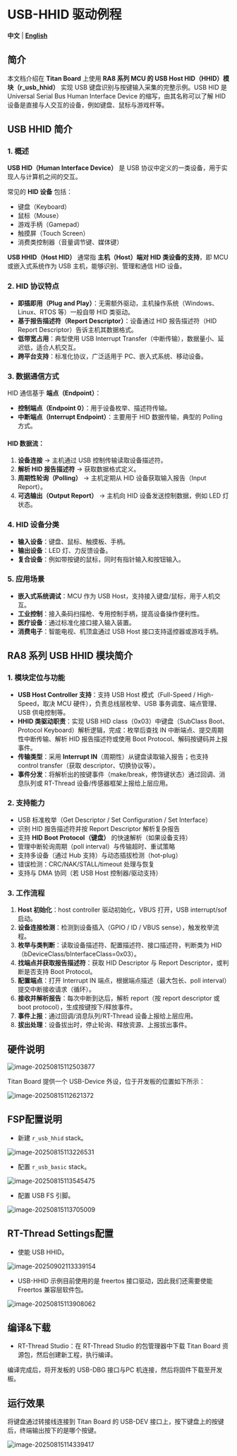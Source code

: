 # USB-HHID 驱动例程

**中文** | [**English**](./README.md)

## 简介

本文档介绍在 **Titan Board** 上使用 **RA8 系列 MCU 的 USB Host HID（HHID）模块（r_usb_hhid）** 实现 USB 键盘识别与按键输入采集的完整示例。USB HID 是 Universal Serial Bus Human Interface Device 的缩写，由其名称可以了解 HID 设备是直接与人交互的设备，例如键盘、鼠标与游戏杆等。

## USB HHID 简介

### 1. 概述

**USB HID（Human Interface Device）** 是 USB 协议中定义的一类设备，用于实现人与计算机之间的交互。

常见的 **HID 设备** 包括：

- 键盘（Keyboard）
- 鼠标（Mouse）
- 游戏手柄（Gamepad）
- 触摸屏（Touch Screen）
- 消费类控制器（音量调节键、媒体键）

**USB HHID（Host HID）** 通常指 **主机（Host）端对 HID 类设备的支持**，即 MCU 或嵌入式系统作为 USB 主机，能够识别、管理和通信 HID 设备。

### 2. HID 协议特点

- **即插即用（Plug and Play）**：无需额外驱动，主机操作系统（Windows、Linux、RTOS 等）一般自带 HID 类驱动。
- **基于报告描述符（Report Descriptor）**：设备通过 HID 报告描述符（HID Report Descriptor）告诉主机其数据格式。
- **低带宽占用**：典型使用 USB Interrupt Transfer（中断传输），数据量小、延迟低，适合人机交互。
- **跨平台支持**：标准化协议，广泛适用于 PC、嵌入式系统、移动设备。

### 3. 数据通信方式

HID 通信基于 **端点（Endpoint）**：

- **控制端点（Endpoint 0）**：用于设备枚举、描述符传输。
- **中断端点（Interrupt Endpoint）**：主要用于 HID 数据传输，典型的 Polling 方式。

#### HID 数据流：

1. **设备连接** → 主机通过 USB 控制传输读取设备描述符。
2. **解析 HID 报告描述符** → 获取数据格式定义。
3. **周期性轮询（Polling）** → 主机定期从 HID 设备获取输入报告（Input Report）。
4. **可选输出（Output Report）** → 主机向 HID 设备发送控制数据，例如 LED 灯状态。

### 4. HID 设备分类

- **输入设备**：键盘、鼠标、触摸板、手柄。
- **输出设备**：LED 灯、力反馈设备。
- **复合设备**：例如带按键的鼠标，同时有指针输入和按钮输入。

### 5. 应用场景

- **嵌入式系统调试**：MCU 作为 USB Host，支持接入键盘/鼠标，用于人机交互。
- **工业控制**：接入条码扫描枪、专用控制手柄，提高设备操作便利性。
- **医疗设备**：通过标准化接口接入输入装置。
- **消费电子**：智能电视、机顶盒通过 USB Host 接口支持遥控器或游戏手柄。

## RA8 系列 USB HHID 模块简介

### 1. 模块定位与功能

- **USB Host Controller 支持**：支持 USB Host 模式（Full-Speed / High-Speed，取决 MCU 硬件），负责总线层枚举、USB 事务调度、端点管理、USB 供电控制等。
- **HHID 类驱动职责**：实现 USB HID class（0x03）中键盘（SubClass Boot、Protocol Keyboard）解析逻辑，完成：枚举后查找 IN 中断端点、提交周期性中断传输、解析 HID 报告描述符或使用 Boot Protocol、解码按键码并上报事件。
- **传输类型**：采用 **Interrupt IN**（周期性）从键盘读取输入报告；也支持 control transfer（获取 descriptor、切换协议等）。
- **事件分发**：将解析出的按键事件（make/break，修饰键状态）通过回调、消息队列或 RT-Thread 设备/传感器框架上报给上层应用。

### 2. 支持能力

- USB 标准枚举（Get Descriptor / Set Configuration / Set Interface）
- 识别 HID 报告描述符并按 Report Descriptor 解析复杂报告
- 支持 **HID Boot Protocol（键盘）** 的快速解析（如果设备支持）
- 管理中断轮询周期（poll interval）与传输超时、重试策略
- 支持多设备（通过 Hub 支持）与动态插拔检测（hot-plug）
- 错误检测：CRC/NAK/STALL/timeout 处理与恢复
- 支持与 DMA 协同（若 USB Host 控制器/驱动支持）

### 3. 工作流程

1. **Host 初始化**：host controller 驱动初始化，VBUS 打开，USB interrupt/sof 启动。
2. **设备连接检测**：检测到设备插入（GPIO / ID / VBUS sense），触发枚举流程。
3. **枚举与类判断**：读取设备描述符、配置描述符、接口描述符，判断类为 HID（bDeviceClass/bInterfaceClass=0x03）。
4. **找端点并获取报告描述符**：获取 HID Descriptor 与 Report Descriptor，或判断是否支持 Boot Protocol。
5. **配置端点**：打开 Interrupt IN 端点，根据端点描述（最大包长、poll interval）提交中断接收请求（循环）。
6. **接收并解析报告**：每次中断到达后，解析 report（按 report descriptor 或 boot protocol），生成按键按下/释放事件。
7. **事件上报**：通过回调/消息队列/RT-Thread 设备上报给上层应用。
8. **拔出处理**：设备拔出时，停止轮询、释放资源、上报拔出事件。

## 硬件说明

![image-20250815112503877](figures/image-20250815112503877.png)

Titan Board 提供一个 USB-Device 外设，位于开发板的位置如下所示：

![image-20250815112621372](figures/image-20250815112621372.png)

## FSP配置说明

* 新建 `r_usb_hhid` stack。

![image-20250815113226531](figures/image-20250815113226531.png)

* 配置 `r_usb_basic` stack。

![image-20250815113545475](figures/image-20250815113545475.png)

* 配置 USB FS 引脚。

![image-20250815113705009](figures/image-20250815113705009.png)

## RT-Thread Settings配置

* 使能 USB HHID。

![image-20250902113339154](figures/image-20250902113339154.png)

* USB-HHID 示例目前使用的是 freertos 接口驱动，因此我们还需要使能 Freertos 兼容层软件包。

![image-20250815113908062](figures/image-20250815113908062.png)

## 编译&下载

* RT-Thread Studio：在 RT-Thread Studio 的包管理器中下载 Titan Board 资源包，然后创建新工程，执行编译。

编译完成后，将开发板的 USB-DBG 接口与PC 机连接，然后将固件下载至开发板。

## 运行效果

将键盘通过转接线连接到  Titan Board 的 USB-DEV 接口上，按下键盘上的按键后，终端输出按下的是哪个按键。

![image-20250815114339417](figures/image-20250815114339417.png)

